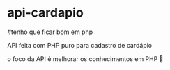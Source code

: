 # api-cardapio

#tenho que ficar bom em php

API feita com PHP puro para cadastro de cardápio
<br>

o foco da API é melhorar os conhecimentos em PHP 🚀
